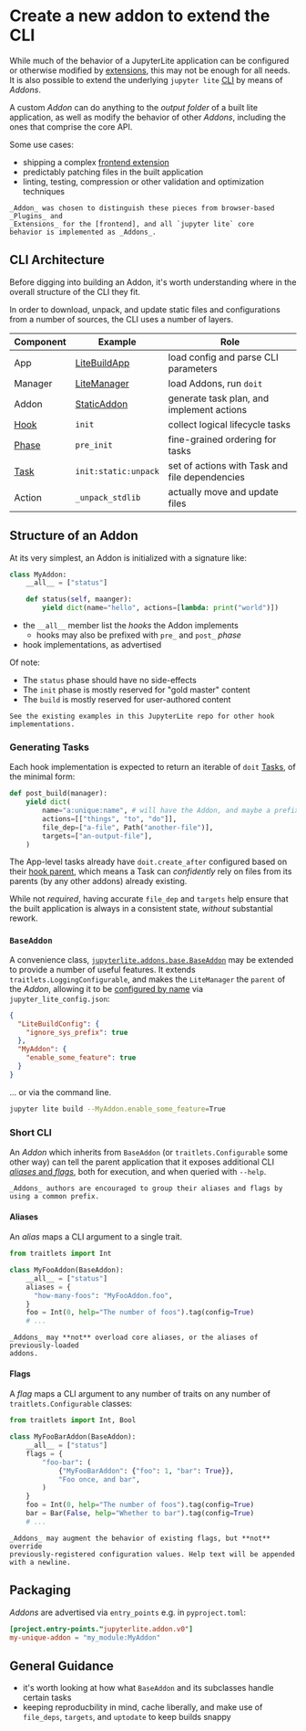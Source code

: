 # Create a new addon to extend the CLI

While much of the behavior of a JupyterLite application can be configured or otherwise
modified by [extensions][frontend], this may not be enough for all needs. It is also
possible to extend the underlying `jupyter lite` [CLI](../../reference/cli.ipynb) by
means of _Addons_.

A custom _Addon_ can do anything to the _output folder_ of a built lite application, as
well as modify the behavior of other _Addons_, including the ones that comprise the core
API.

Some use cases:

- shipping a complex [frontend extension][frontend]
- predictably patching files in the built application
- linting, testing, compression or other validation and optimization techniques

```{note}
_Addon_ was chosen to distinguish these pieces from browser-based _Plugins_ and
_Extensions_ for the [frontend], and all `jupyter lite` core
behavior is implemented as _Addons_.
```

[frontend]: ../../howto/configure/simple_extensions.md

## CLI Architecture

Before digging into building an Addon, it's worth understanding where in the overall
structure of the CLI they fit.

In order to download, unpack, and update static files and configurations from a number
of sources, the CLI uses a number of layers.

| Component | Example              | Role                                           |
| --------- | -------------------- | ---------------------------------------------- |
| App       | [LiteBuildApp]       | load config and parse CLI parameters           |
| Manager   | [LiteManager]        | load Addons, run `doit`                        |
| Addon     | [StaticAddon]        | generate task plan, and implement actions      |
| [Hook]    | `init`               | collect logical lifecycle tasks                |
| [Phase]   | `pre_init`           | fine-grained ordering for tasks                |
| [Task]    | `init:static:unpack` | set of actions with Task and file dependencies |
| Action    | `_unpack_stdlib`     | actually move and update files                 |

[hook]: jupyterlite.constants.HOOKS
[litebuildapp]: jupyterlite.app.LiteBuildApp
[litemanager]: jupyterlite.manager.LiteManager
[staticaddon]: jupyterlite.addons.static.StaticAddon
[phase]: jupyterlite.constants.PHASES
[task]: https://pydoit.org/tasks.html

## Structure of an Addon

At its very simplest, an Addon is initialized with a signature like:

```python
class MyAddon:
    __all__ = ["status"]

    def status(self, maanger):
        yield dict(name="hello", actions=[lambda: print("world")])
```

- the `__all__` member list the _hooks_ the Addon implements
  - hooks may also be prefixed with `pre_` and `post_` _phase_
- hook implementations, as advertised

Of note:

- The `status` phase should have no side-effects
- The `init` phase is mostly reserved for "gold master" content
- The `build` is mostly reserved for user-authored content

```{hint}
See the existing examples in this JupyterLite repo for other hook implementations.
```

### Generating Tasks

Each hook implementation is expected to return an iterable of `doit` [Tasks][task], of
the minimal form:

```python
def post_build(manager):
    yield dict(
        name="a:unique:name", # will have the Addon, and maybe a prefix, prepended
        actions=[["things", "to", "do"]],
        file_dep=["a-file", Path("another-file")],
        targets=["an-output-file"],
    )
```

The App-level tasks already have `doit.create_after` configured based on their [hook
parent][hook-parent], which means a Task can _confidently_ rely on files from its
parents (by any other addons) already existing.

While not _required_, having accurate `file_dep` and `targets` help ensure that the
built application is always in a consistent state, _without_ substantial rework.

[hook-parent]: jupyterlite.constants.HOOK_PARENTS

### `BaseAddon`

A convenience class, [`jupyterlite.addons.base.BaseAddon`][baseaddon] may be extended to
provide a number of useful features. It extends `traitlets.LoggingConfigurable`, and
makes the `LiteManager` the `parent` of the _Addon_, allowing it to be [configured by
name][config] via `jupyter_lite_config.json`:

[baseaddon]: jupyterlite.addons.base.BaseAddon
[config]: https://traitlets.readthedocs.io/en/stable/config.html#module-traitlets.config

```json
{
  "LiteBuildConfig": {
    "ignore_sys_prefix": true
  },
  "MyAddon": {
    "enable_some_feature": true
  }
}
```

... or via the command line.

```bash
jupyter lite build --MyAddon.enable_some_feature=True
```

### Short CLI

An _Addon_ which inherits from `BaseAddon` (or `traitlets.Configurable` some other way)
can tell the parent application that it exposes additional CLI [_aliases_ and
_flags_][traitlets-cli], both for execution, and when queried with `--help`.

```{hint}
_Addons_ authors are encouraged to group their aliases and flags by using a common prefix.
```

[traitlets-cli]: https://traitlets.readthedocs.io/en/stable/config.html#common-arguments

#### Aliases

An _alias_ maps a CLI argument to a single trait.

```py
from traitlets import Int

class MyFooAddon(BaseAddon):
    __all__ = ["status"]
    aliases = {
      "how-many-foos": "MyFooAddon.foo",
    }
    foo = Int(0, help="The number of foos").tag(config=True)
    # ...
```

```{warning}
_Addons_ may **not** overload core aliases, or the aliases of previously-loaded
addons.
```

#### Flags

A _flag_ maps a CLI argument to any number of traits on any number of
`traitlets.Configurable` classes:

```py
from traitlets import Int, Bool

class MyFooBarAddon(BaseAddon):
    __all__ = ["status"]
    flags = {
        "foo-bar": (
            {"MyFooBarAddon": {"foo": 1, "bar": True}},
            "Foo once, and bar",
        )
    }
    foo = Int(0, help="The number of foos").tag(config=True)
    bar = Bar(False, help="Whether to bar").tag(config=True)
    # ...
```

```{note}
_Addons_ may augment the behavior of existing flags, but **not** override
previously-registered configuration values. Help text will be appended with a newline.
```

## Packaging

_Addons_ are advertised via `entry_points` e.g. in `pyproject.toml`:

```toml
[project.entry-points."jupyterlite.addon.v0"]
my-unique-addon = "my_module:MyAddon"
```

## General Guidance

- it's worth looking at how what `BaseAddon` and its subclasses handle certain tasks
- keeping reproducbility in mind, cache liberally, and make use of `file_deps`,
  `targets`, and `uptodate` to keep builds snappy
